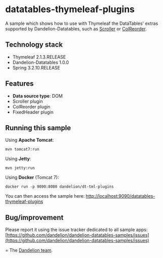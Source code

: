 datatables-thymeleaf-plugins
=================================================================

A sample which shows how to use with Thymeleaf the DataTables' extras supported by Dandelion-Datatables, such as [Scroller](http://datatables.net/extras/scroller/) or [ColReorder](http://datatables.net/extras/colreorder/).

## Technology stack

 - Thymeleaf 2.1.3.RELEASE
 - Dandelion-Datatables 1.0.0
 - Spring 3.2.10.RELEASE

## Features
		
 - __Data source type__: DOM
 - Scroller plugin
 - ColReorder plugin
 - FixedHeader plugin

## Running this sample

Using __Apache Tomcat__:

    mvn tomcat7:run

Using __Jetty__:

    mvn jetty:run

Using __Docker__ (Tomcat 7):

    docker run -p 9090:8080 dandelion/dt-tml-plugins

You can then access the sample here: [http://localhost:9090/datatables-thymeleaf-plugins](http://localhost:9090/datatables-thymeleaf-plugins)

## Bug/improvement

Please report it using the issue tracker dedicated to all sample apps: [https://github.com/dandelion/dandelion-datatables-samples/issues](https://github.com/dandelion/dandelion-datatables-samples/issues)

=
The [Dandelion team](http://dandelion.github.io/team/).